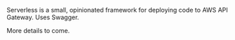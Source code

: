 
Serverless is a small, opinionated framework for deploying code to AWS API
Gateway. Uses Swagger.

More details to come.
